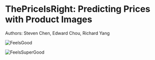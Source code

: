 # ThePriceIsRight: Predicting Prices with Product Images

Authors: Steven Chen, Edward Chou, Richard Yang

![FeelsGood](https://i.imgur.com/ha4IH.gif)

![FeelsSuperGood](https://i.imgur.com//xDDA8l8.gif)

